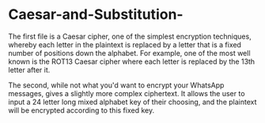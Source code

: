 # Caesar-and-Substitution-
The first file is a Caesar cipher, one of the simplest encryption techniques, whereby each letter in the plaintext is replaced by a letter that is a fixed number of positions down the alphabet. For example, one of the most well known is the ROT13 Caesar cipher where each letter is replaced by the 13th letter after it.

The second, while not what you'd want to encrypt your WhatsApp messages, gives a slightly more complex ciphertext. It allows the user to input a 24 letter long mixed alphabet key of their choosing, and the plaintext will be encrypted according to this fixed key.
